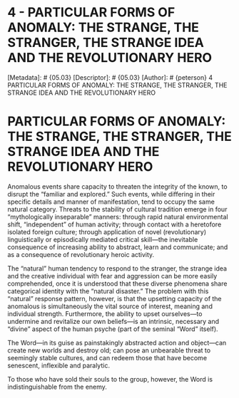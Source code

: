 # 4 - PARTICULAR FORMS OF ANOMALY: THE STRANGE, THE STRANGER, THE STRANGE IDEA AND THE REVOLUTIONARY HERO
[Metadata]: # {05.03}
[Descriptor]: # {05.03}
[Author]: # {peterson}
4
PARTICULAR FORMS OF ANOMALY: THE STRANGE, THE STRANGER, THE STRANGE IDEA AND THE REVOLUTIONARY HERO
# PARTICULAR FORMS OF ANOMALY: THE STRANGE, THE STRANGER, THE STRANGE IDEA AND THE REVOLUTIONARY HERO
Anomalous events share capacity to threaten the integrity of the known, to
disrupt the “familiar and explored.” Such events, while differing in their
specific details and manner of manifestation, tend to occupy the same natural
category. Threats to the stability of cultural tradition emerge in four
“mythologically inseparable” manners: through rapid natural environmental
shift, “independent” of human activity; through contact with a heretofore
isolated foreign culture; through application of novel (revolutionary)
linguistically or episodically mediated critical skill—the inevitable
consequence of increasing ability to abstract, learn and communicate; and as a
consequence of revolutionary heroic activity.

The “natural” human tendency to respond to the stranger, the strange idea and
the creative individual with fear and aggression can be more easily
comprehended, once it is understood that these diverse phenomena share
categorical identity with the “natural disaster.” The problem with this
“natural” response pattern, however, is that the upsetting capacity of the
anomalous is simultaneously the vital source of interest, meaning and
individual strength. Furthermore, the ability to upset ourselves—to undermine
and revitalize our own beliefs—is an intrinsic, necessary and “divine” aspect
of the human psyche (part of the seminal “Word” itself).

The Word—in its guise as painstakingly abstracted action and object—can create
new worlds and destroy old; can pose an unbearable threat to seemingly stable
cultures, and can redeem those that have become senescent, inflexible and
paralytic.

To those who have sold their souls to the group, however, the Word is
indistinguishable from the enemy.

